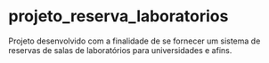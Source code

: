 # projeto_reserva_laboratorios
Projeto desenvolvido com a finalidade de se fornecer um sistema de reservas de salas de laboratórios para universidades e afins.
